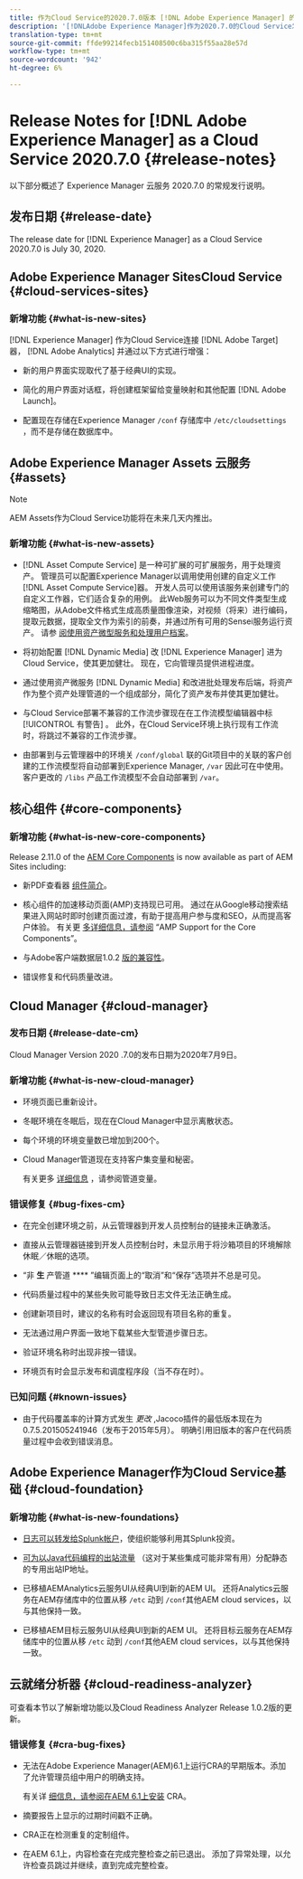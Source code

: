 ```yaml
---
title: 作为Cloud Service的2020.7.0版本 [!DNL Adobe Experience Manager] 的发行说明。
description: '[!DNLAdobe Experience Manager]作为2020.7.0的Cloud Service发行说明。'
translation-type: tm+mt
source-git-commit: ffde99214fecb151408500c6ba315f55aa28e57d
workflow-type: tm+mt
source-wordcount: '942'
ht-degree: 6%

---
```



# Release Notes for [!DNL Adobe Experience Manager] as a Cloud Service 2020.7.0 {#release-notes}

以下部分概述了 Experience Manager 云服务 2020.7.0 的常规发行说明。

## 发布日期 {#release-date}

The release date for [!DNL Experience Manager] as a Cloud Service 2020.7.0 is July 30, 2020.

## Adobe Experience Manager SitesCloud Service {#cloud-services-sites}

### 新增功能 {#what-is-new-sites}

[!DNL Experience Manager] 作为Cloud Service连接 [!DNL Adobe Target] 器， [!DNL Adobe Analytics] 并通过以下方式进行增强：

* 新的用户界面实现取代了基于经典UI的实现。

* 简化的用户界面对话框，将创建框架留给变量映射和其他配置 [!DNL Adobe Launch]。

* 配置现在存储在Experience Manager `/conf` 存储库中 `/etc/cloudsettings` ，而不是存储在数据库中。

## Adobe Experience Manager Assets 云服务 {#assets}

>[!NOTE]
>AEM Assets作为Cloud Service功能将在未来几天内推出。

### 新增功能 {#what-is-new-assets}

* [!DNL Asset Compute Service] 是一种可扩展的可扩展服务，用于处理资产。 管理员可以配置Experience Manager以调用使用创建的自定义工作 [!DNL Asset Compute Service]器。 开发人员可以使用该服务来创建专门的自定义工作器，它们适合复杂的用例。 此Web服务可以为不同文件类型生成缩略图，从Adobe文件格式生成高质量图像渲染，对视频（将来）进行编码，提取元数据，提取全文作为索引的前奏，并通过所有可用的Sensei服务运行资产。 请参 [阅使用资产微型服务和处理用户档案](/help/assets/asset-microservices-configure-and-use.md)。

* 将初始配置 [!DNL Dynamic Media] 改 [!DNL Experience Manager] 进为Cloud Service，使其更加健壮。 现在，它向管理员提供进程进度。

* 通过使用资产微服务 [!DNL Dynamic Media] 和改进批处理发布后端，将资产作为整个资产处理管道的一个组成部分，简化了资产发布并使其更加健壮。

* 与Cloud Service部署不兼容的工作流步骤现在在工作流模型编辑器中标 [!UICONTROL 有警告] 。 此外，在Cloud Service环境上执行现有工作流时，将跳过不兼容的工作流步骤。

* 由部署到与云管理器中的环境关 `/conf/global` 联的Git项目中的关联的客户创建的工作流模型将自动部署到Experience Manager, `/var` 因此可在中使用。 客户更改的 `/libs` 产品工作流模型不会自动部署到 `/var`。

## 核心组件 {#core-components}

### 新增功能 {#what-is-new-core-components}

Release 2.11.0 of the [AEM Core Components](https://docs.adobe.com/content/help/zh-Hans/experience-manager-core-components/using/introduction.html) is now available as part of AEM Sites including:

* 新PDF查看器 [组件简介](https://aemcomponents.dev/content/core-components-examples/library/page-authoring/pdf-viewer.html)。

* 核心组件的加速移动页面(AMP)支持现已可用。 通过在从Google移动搜索结果进入网站时即时创建页面过渡，有助于提高用户参与度和SEO，从而提高客户体验。
有关更 [多详细信息，请参阅](https://docs.adobe.com/content/help/en/experience-manager-core-components/using/developing/amp.html) “AMP Support for the Core Components”。

* 与Adobe客户端数据层1.0.2 [版的兼容性](https://docs.adobe.com/content/help/en/experience-manager-core-components/using/developing/data-layer/overview.html)。

* 错误修复和代码质量改进。

## Cloud Manager {#cloud-manager}

### 发布日期 {#release-date-cm}

Cloud Manager Version 2020  .7.0的发布日期为2020年7月9日。

### 新增功能 {#what-is-new-cloud-manager}

* 环境页面已重新设计。

* 冬眠环境在冬眠后，现在在Cloud Manager中显示离散状态。

* 每个环境的环境变量数已增加到200个。

* Cloud Manager管道现在支持客户集变量和秘密。

   有关更多 [详细信息](/help/onboarding/getting-access-to-aem-in-cloud/creating-aem-application-project.md#pipeline-variables) ，请参阅管道变量。

### 错误修复 {#bug-fixes-cm}

* 在完全创建环境之前，从云管理器到开发人员控制台的链接未正确激活。

* 直接从云管理器链接到开发人员控制台时，未显示用于将沙箱项目的环境解除休眠／休眠的选项。

* “非 **生** 产管道 **** ”编辑页面上的“取消”和“保存”选项并不总是可见。

* 代码质量过程中的某些失败可能导致日志文件无法正确生成。

* 创建新项目时，建议的名称有时会返回现有项目名称的重复。

* 无法通过用户界面一致地下载某些大型管道步骤日志。

* 验证环境名称时出现非按一错误。

* 环境页有时会显示发布和调度程序段（当不存在时）。

### 已知问题 {#known-issues}

* 由于代码覆盖率的计算方式发生 *更改* ,Jacoco插件的最低版本现在为0.7.5.201505241946（发布于2015年5月）。 明确引用旧版本的客户在代码质量过程中会收到错误消息。


## Adobe Experience Manager作为Cloud Service基础 {#cloud-foundation}

### 新增功能 {#what-is-new-foundations}

* [日志可以转发给Splunk帐户](/help/implementing/developing/introduction/logging.md#splunk-logs)，使组织能够利用其Splunk投资。

* [可为以Java代码编程的出站流量](/help/implementing/developing/introduction/development-guidelines.md#dedicated-egress-ip-address) （这对于某些集成可能非常有用）分配静态的专用出站IP地址。

* 已移植AEMAnalytics云服务UI从经典UI到新的AEM UI。 还将Analytics云服务在AEM存储库中的位置从移 `/etc` 动到 `/conf`其他AEM cloud services，以与其他保持一致。

* 已移植AEM目标云服务UI从经典UI到新的AEM UI。 还将目标云服务在AEM存储库中的位置从移 `/etc` 动到 `/conf`其他AEM cloud services，以与其他保持一致。

## 云就绪分析器 {#cloud-readiness-analyzer}

可查看本节以了解新增功能以及Cloud Readiness Analyzer Release 1.0.2版的更新。

### 错误修复 {#cra-bug-fixes}

* 无法在Adobe Experience Manager(AEM)6.1上运行CRA的早期版本。添加了允许管理员组中用户的明确支持。

   有关详 [细信息，请参阅在AEM 6.1上安装](https://docs.adobe.com/content/help/en/experience-manager-cloud-service/moving/cloud-migration/cloud-readiness-analyzer/using-cloud-readiness-analyzer.html#installing-on-aem61) CRA。

* 摘要报告上显示的过期时间戳不正确。

* CRA正在检测重复的定制组件。

* 在AEM 6.1上，内容检查在完成完整检查之前已退出。 添加了异常处理，以允许检查员跳过并继续，直到完成完整检查。
